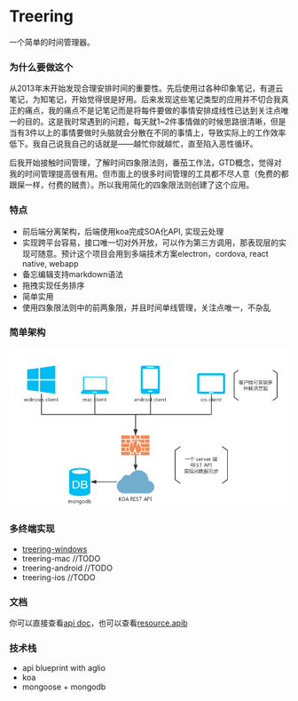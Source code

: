# Treering

一个简单的时间管理器。

### 为什么要做这个

从2013年末开始发现合理安排时间的重要性。先后使用过各种印象笔记，有道云笔记，为知笔记，开始觉得很是好用。后来发现这些笔记类型的应用并不切合我真正的痛点，我的痛点不是记笔记而是将每件要做的事情安排成线性已达到关注点唯一的目的。这是我时常遇到的问题，每天就1~2件事情做的时候思路很清晰，但是当有3件以上的事情要做时头脑就会分散在不同的事情上，导致实际上的工作效率低下。我自己说我自己的话就是——越忙你就越忙，直至陷入恶性循环。

后我开始接触时间管理，了解时间四象限法则，番茄工作法，GTD概念，觉得对我的时间管理提高很有用。但市面上的很多时间管理的工具都不尽人意（免费的都跟屎一样，付费的贼贵）。所以我用简化的四象限法则创建了这个应用。

### 特点

* 前后端分离架构，后端使用koa完成SOA化API, 实现云处理
* 实现跨平台容易，接口唯一切对外开放，可以作为第三方调用，那表现层的实现可随意。预计这个项目会用到多端技术方案electron，cordova, react native, webapp
* 备忘编辑支持markdown语法
* 拖拽实现任务排序
* 简单实用 
* 使用四象限法则中的前两象限，并且时间单线管理，关注点唯一，不杂乱

### 简单架构

![解决方案](./solution.png)



### 多终端实现

* [treering-windows](https://github.com/shangxinbo/treering-windows)
* treering-mac //TODO
* treering-android //TODO
* treering-ios  //TODO

### 文档

你可以直接查看[api doc](http://47.93.188.36:3000/doc.html)，也可以查看[resource.apib](./resource.apib)

### 技术栈

* api blueprint  with aglio
* koa
* mongoose + mongodb